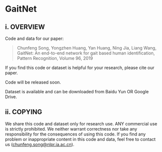 # GaitNet

i. OVERVIEW
-----------------------------
Code and data for our paper:

>Chunfeng Song, Yongzhen Huang, Yan Huang, Ning Jia, Liang Wang,
GaitNet: An end-to-end network for gait based human identification,
Pattern Recognition,
Volume 96,
2019

If you find this code or dataset is helpful for your research, please cite our paper.

Code will be released soon. 

Dataset is available and can be downloaded from Baidu Yun OR Google Drive.

ii. COPYING
-----------------------------
We share this code and dataset only for research use. ANY commercial use is strictly prohibited. We neither warrant 
correctness nor take any responsibility for the consequences of 
using this code. If you find any problem or inappropriate content
in this code and data, feel free to contact us (chunfeng.song@nlpr.ia.ac.cn).
